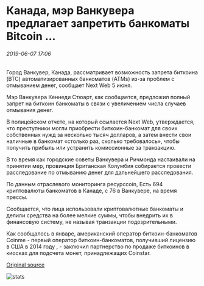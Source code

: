 # Канада, мэр Ванкувера предлагает запретить банкоматы Bitcoin ...

###### 2019-06-07 17:06

Город Ванкувер, Канада, рассматривает возможность запрета биткоина (BTC) автоматизированных банкоматов (ATMs) из-за проблем с отмыванием денег, сообщает Next Web 5 июня.

Мэр Ванкувера Кеннеди Стюарт, как сообщается, предложил полный запрет на биткоин банкоматы в связи с увеличением числа случаев отмывания денег.

В полицейском отчете, на который ссылается Next Web, утверждается, что преступники могли приобрести биткоин-банкомат для своих собственных нужд за несколько тысяч долларов, а затем внести свои наличные в банкомат «столько раз, сколько требовалось», чтобы получить прибыль или устранить комиссионные за транзакцию.

В то время как городские советы Ванкувера и Ричмонда настаивали на принятии мер, провинция Британская Колумбия собирается провести расследование по отмыванию денег для дальнейшего расследования.

По данным отраслевого мониторинга ресурсcoin, Есть 694 криптовалюты банкоматов в Канаде, с 76 в Ванкувере, на время прессы.

Сообщается, что лица использовали криптовалютные банкоматы и делили средства на более мелкие суммы, чтобы внедрить их в финансовую систему, не называя транзакции подозрительными.

Как сообщалось в январе, американский оператор биткоин-банкоматов Coinme - первый оператор биткоин-банкоматов, получивший лицензию в США в 2014 году , - заключил партнерство по продаже биткоинов в киосках для подсчета монет, принадлежащих Coinstar.

[Original source](https://cointelegraph.com/news/canada-vancouver-mayor-suggests-ban-on-bitcoin-atms)

![stats](https://c.statcounter.com/11760860/0/a89fa40b/1/ "stats")